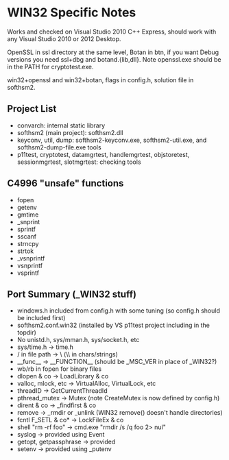# WIN32 Specific Notes

Works and checked on Visual Studio 2010 C++ Express, should work with any
Visual Studio 2010 or 2012 Desktop.

OpenSSL in ssl directory at the same level, Botan in btn, if you want Debug
versions you need ssl+dbg and botand.{lib,dll}. Note openssl.exe should be in
the PATH for cryptotest.exe.

win32+openssl and win32+botan, flags in config.h, solution file in softhsm2.

## Project List

- convarch: internal static library
- softhsm2 (main project): softhsm2.dll
- keyconv, util, dump: softhsm2-keyconv.exe, softhsm2-util.exe, and softhsm2-dump-file.exe tools
- p11test, cryptotest, datamgrtest, handlemgrtest, objstoretest,
  sessionmgrtest, slotmgrtest: checking tools

## C4996 "unsafe" functions

- fopen
- getenv
- gmtime
- _snprint
- sprintf
- sscanf
- strncpy
- strtok
- _vsnprintf
- vsnprintf
- vsprintf

## Port Summary (_WIN32 stuff)

- windows.h included from config.h with some tuning (so config.h should be
  included first)
- softhsm2.conf.win32 (installed by VS p11test project including in the topdir)
- No unistd.h, sys/mman.h, sys/socket.h, etc
- sys/time.h -> time.h
- / in file path -> \ (\\\\ in chars/strings)
- \_\_func\_\_ -> \_\_FUNCTION\_\_ (should be _MSC_VER in place of _WIN32?)
- wb/rb in fopen for binary files
- dlopen & co -> LoadLibrary & co
- valloc, mlock, etc -> VirtualAlloc, VirtualLock, etc
- threadID -> GetCurrentThreadId
- pthread_mutex -> Mutex (note CreateMutex is now defined by config.h)
- dirent & co -> _findfirst & co
- remove -> _rmdir or _unlink (WIN32 remove() doesn't handle directories)
- fcntl F_SETL & co* -> LockFileEx & co
- shell "rm -rf foo" -> cmd.exe "rmdir /s /q foo 2> nul"
- syslog -> provided using Event
- getopt, getpassphrase -> provided
- setenv -> provided using _putenv
